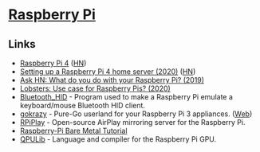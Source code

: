 # [Raspberry Pi](https://www.raspberrypi.org/)

## Links

- [Raspberry Pi 4](https://www.raspberrypi.org/blog/raspberry-pi-4-on-sale-now-from-35/) ([HN](https://news.ycombinator.com/item?id=20260863))
- [Setting up a Raspberry Pi 4 home server (2020)](https://smalldata.tech/blog/2019/07/12/setting-up-a-raspberry-pi-4-home-server) ([HN](https://news.ycombinator.com/item?id=22374093))
- [Ask HN: What do you do with your Raspberry Pi? (2019)](https://news.ycombinator.com/item?id=20264911)
- [Lobsters: Use case for Raspberry Pis? (2020)](https://lobste.rs/s/eld6l5/use_case_for_raspberry_pis)
- [Bluetooth_HID](https://github.com/AnesBenmerzoug/Bluetooth_HID) - Program used to make a Raspberry Pi emulate a keyboard/mouse Bluetooth HID client.
- [gokrazy](https://github.com/gokrazy/gokrazy) - Pure-Go userland for your Raspberry Pi 3 appliances. ([Web](https://gokrazy.org/))
- [RPiPlay](https://github.com/FD-/RPiPlay) - Open-source AirPlay mirroring server for the Raspberry Pi.
- [Raspberry-Pi Bare Metal Tutorial](https://github.com/BrianSidebotham/arm-tutorial-rpi)
- [QPULib](https://github.com/mn416/QPULib) - Language and compiler for the Raspberry Pi GPU.